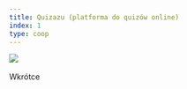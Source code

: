 ```yaml
---
title: Quizazu (platforma do quizów online)
index: 1
type: coop
---
```


[![](https://img.shields.io/badge/github-808080?style=for-the-badge&logo=github)](https://github.com/Lettulouz/CollegeQuiz) &nbsp;

Wkrótce
